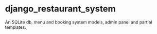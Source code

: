 # django_restaurant_system
An SQLite db, menu and booking system models, admin panel and partial templates.
